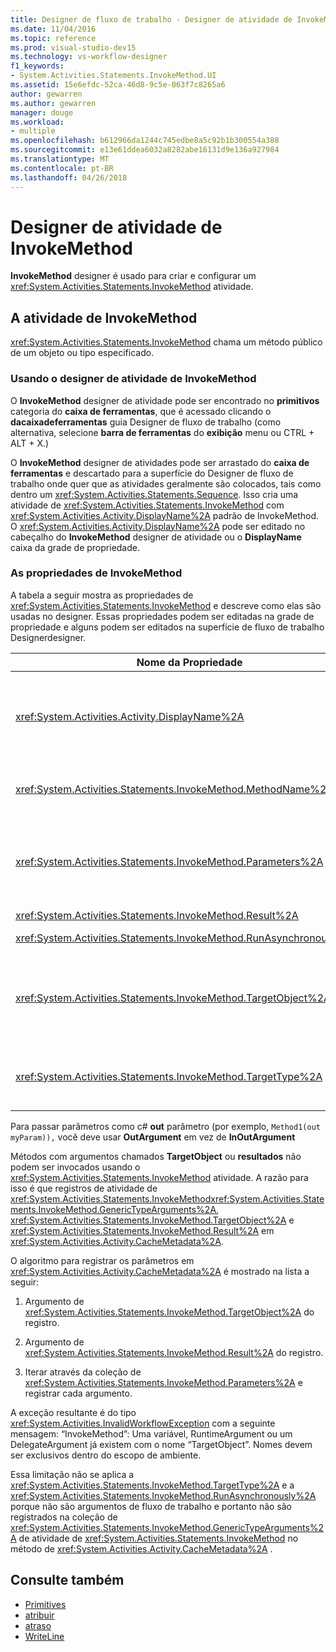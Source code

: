 ```yaml
---
title: Designer de fluxo de trabalho - Designer de atividade de InvokeMethod
ms.date: 11/04/2016
ms.topic: reference
ms.prod: visual-studio-dev15
ms.technology: vs-workflow-designer
f1_keywords:
- System.Activities.Statements.InvokeMethod.UI
ms.assetid: 15e6efdc-52ca-46d8-9c5e-063f7c8265a6
author: gewarren
ms.author: gewarren
manager: douge
ms.workload:
- multiple
ms.openlocfilehash: b612966da1244c745edbe8a5c92b1b300554a388
ms.sourcegitcommit: e13e61ddea6032a8282abe16131d9e136a927984
ms.translationtype: MT
ms.contentlocale: pt-BR
ms.lasthandoff: 04/26/2018
---
```

# <a name="invokemethod-activity-designer"></a>Designer de atividade de InvokeMethod

**InvokeMethod** designer é usado para criar e configurar um <xref:System.Activities.Statements.InvokeMethod> atividade.

## <a name="the-invokemethod-activity"></a>A atividade de InvokeMethod

<xref:System.Activities.Statements.InvokeMethod> chama um método público de um objeto ou tipo especificado.

### <a name="using-the-invokemethod-activity-designer"></a>Usando o designer de atividade de InvokeMethod
 O **InvokeMethod** designer de atividade pode ser encontrado no **primitivos** categoria do **caixa de ferramentas**, que é acessado clicando o **dacaixadeferramentas** guia Designer de fluxo de trabalho (como alternativa, selecione **barra de ferramentas** do **exibição** menu ou CTRL + ALT + X.)

 O **InvokeMethod** designer de atividades pode ser arrastado do **caixa de ferramentas** e descartado para a superfície do Designer de fluxo de trabalho onde quer que as atividades geralmente são colocados, tais como dentro um <xref:System.Activities.Statements.Sequence>. Isso cria uma atividade de <xref:System.Activities.Statements.InvokeMethod> com <xref:System.Activities.Activity.DisplayName%2A> padrão de InvokeMethod. O <xref:System.Activities.Activity.DisplayName%2A> pode ser editado no cabeçalho do **InvokeMethod** designer de atividade ou o **DisplayName** caixa da grade de propriedade.

### <a name="the-invokemethod-properties"></a>As propriedades de InvokeMethod
 A tabela a seguir mostra as propriedades de <xref:System.Activities.Statements.InvokeMethod> e descreve como elas são usadas no designer. Essas propriedades podem ser editadas na grade de propriedade e alguns podem ser editados na superfície de fluxo de trabalho Designerdesigner.

|Nome da Propriedade|Necessária|Uso|
|-------------------|--------------|-----------|
|<xref:System.Activities.Activity.DisplayName%2A>|False|O nome amigável de atividade de <xref:System.Activities.Statements.InvokeMethod> . O valor padrão é InvokeMethod.<br /><br /> Embora não seja necessário <xref:System.Activities.Activity.DisplayName%2A> restrita, é uma prática recomendada usar um.|
|<xref:System.Activities.Statements.InvokeMethod.MethodName%2A>|verdadeiro|O nome do método a ser chamado quando a atividade executar. O método chamado deve ser declarado como **público**. Esta propriedade pode ser editada na superfície de designer. Esta é uma propriedade imperativa.|
|<xref:System.Activities.Statements.InvokeMethod.Parameters%2A>|False|A coleção de parâmetros do método chamado. Os parâmetros devem ser adicionados à coleção na mesma ordem que eles aparecem na assinatura de método. Na grade de propriedades, clique no botão reticências a **parâmetros** campo, ele exibe o **parâmetros** caixa de diálogo para permitir que você defina essa propriedade. Clique o **criar argumento** botão para adicionar os parâmetros.|
|<xref:System.Activities.Statements.InvokeMethod.Result%2A>|False|O valor de retorno de chamada de método.|
|<xref:System.Activities.Statements.InvokeMethod.RunAsynchronously%2A>|verdadeiro|Especifica se o método é chamado de forma assíncrona. O valor padrão é **False**.|
|<xref:System.Activities.Statements.InvokeMethod.TargetObject%2A>|False|O objeto que contém o método para chamar. Esta propriedade pode ser editada na superfície de designer.<br /><br /> <xref:System.Activities.Statements.InvokeMethod.TargetObject%2A> ou <xref:System.Activities.Statements.InvokeMethod.TargetType%2A> são necessários para ser definidos.|
|<xref:System.Activities.Statements.InvokeMethod.TargetType%2A>|False|O tipo de <xref:System.Activities.Statements.InvokeMethod.TargetObject%2A>. Esta propriedade pode ser editada na superfície de designer. Esta propriedade deve ser definida somente se o método é chamado estático.|

 Para passar parâmetros como c# **out** parâmetro (por exemplo, `Method1(out myParam)),` você deve usar **OutArgument** em vez de **InOutArgument**

 Métodos com argumentos chamados **TargetObject** ou **resultados** não podem ser invocados usando o <xref:System.Activities.Statements.InvokeMethod> atividade. A razão para isso é que registros de atividade de <xref:System.Activities.Statements.InvokeMethod><xref:System.Activities.Statements.InvokeMethod.GenericTypeArguments%2A>, <xref:System.Activities.Statements.InvokeMethod.TargetObject%2A> e <xref:System.Activities.Statements.InvokeMethod.Result%2A> em <xref:System.Activities.Activity.CacheMetadata%2A>.

 O algoritmo para registrar os parâmetros em <xref:System.Activities.Activity.CacheMetadata%2A> é mostrado na lista a seguir:

1.  Argumento de <xref:System.Activities.Statements.InvokeMethod.TargetObject%2A> do registro.

2.  Argumento de <xref:System.Activities.Statements.InvokeMethod.Result%2A> do registro.

3.  Iterar através da coleção de <xref:System.Activities.Statements.InvokeMethod.Parameters%2A> e registrar cada argumento.

 A exceção resultante é do tipo <xref:System.Activities.InvalidWorkflowException> com a seguinte mensagem: “InvokeMethod”: Uma variável, RuntimeArgument ou um DelegateArgument já existem com o nome “TargetObject”. Nomes devem ser exclusivos dentro do escopo de ambiente.

 Essa limitação não se aplica a <xref:System.Activities.Statements.InvokeMethod.TargetType%2A> e a <xref:System.Activities.Statements.InvokeMethod.RunAsynchronously%2A> porque não são argumentos de fluxo de trabalho e portanto não são registrados na coleção de <xref:System.Activities.Statements.InvokeMethod.GenericTypeArguments%2A> de atividade de <xref:System.Activities.Statements.InvokeMethod> no método de <xref:System.Activities.Activity.CacheMetadata%2A> .

## <a name="see-also"></a>Consulte também

- [Primitives](../workflow-designer/primitives-activity-designers.md)
- [atribuir](../workflow-designer/assign-activity-designer.md)
- [atraso](../workflow-designer/delay-activity-designer.md)
- [WriteLine](../workflow-designer/writeline-activity-designer.md)